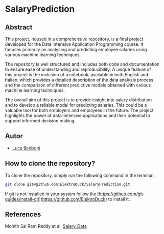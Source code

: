 # SalaryPrediction

## Abstract
This project, housed in a comprehensive repository, is a final project developed for the Data Intensive Application Programming course. It focuses primarily on analysing and predicting employee salaries using various machine learning techniques.

The repository is well structured and includes both code and documentation to ensure ease of understanding and reproducibility. A unique feature of this project is the inclusion of a notebook, available in both English and Italian, which provides a detailed description of the data analysis process and the comparison of different predictive models obtained with various machine learning techniques.

The overall aim of this project is to provide insight into salary distribution and to develop a reliable model for predicting salaries. This could be a valuable tool for both employers and employees in the future. The project highlights the power of data-intensive applications and their potential to support informed decision making.

## Autor 
- [Luca Babboni](https://github.com/ElektroDuck)

## How to clone the repository?

To clone the repository, simply run the following command in the terminal: 

```bash
git clone git@github.com:ElektroDuck/SalaryPrediction.git
```

If git is not installed in your system follow the [https://github.com/git-guides/install-git](https://github.com/ElektroDuck) to install it. 

## References
Mohith Sai Ram Reddy et al. [Salary_Data](https://www.kaggle.com/datasets/mohithsairamreddy/salary-data)




